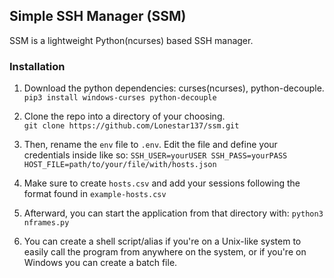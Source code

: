 
## Simple SSH Manager (SSM)


SSM is a lightweight Python(ncurses) based SSH manager.

### Installation
1. Download the python dependencies: curses(ncurses), python-decouple.  
   `pip3 install windows-curses python-decouple`

2. Clone the repo into a directory of your choosing.  
   `git clone https://github.com/Lonestar137/ssm.git`

3. Then, rename the `env` file to `.env`. Edit the file and define your credentials inside like so:
    `SSH_USER=yourUSER
    SSH_PASS=yourPASS
    HOST_FILE=path/to/your/file/with/hosts.json`

4. Make sure to create `hosts.csv` and add your sessions following the format found in `example-hosts.csv`

4. Afterward, you can start the application from that directory with:
   `python3 nframes.py`

5. You can create a shell script/alias if you're on a Unix-like system to easily call the program from anywhere on the system, or if you're on Windows you can create a batch file.
